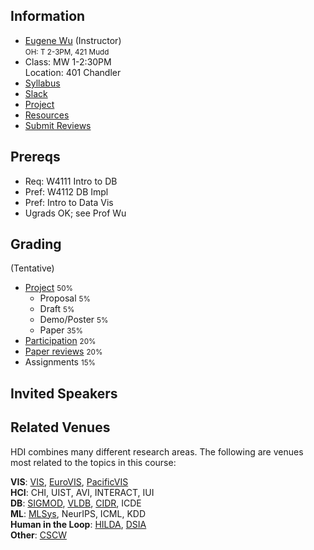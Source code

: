 ## Information 

* [Eugene Wu](http://www.eugenewu.net) (Instructor)     
  <small>OH: T 2-3PM, 421 Mudd</small>   
* Class: MW 1-2:30PM   
  Location: 401 Chandler
* [Syllabus](./syllabus)
* [Slack](https://join.slack.com/t/hdisystems/signup)
* [Project](./projects)
* [Resources](./resources)
* [Submit Reviews](https://github.com/columbiaviz/2021f-systemshdi/wiki)


## Prereqs

* Req: W4111 Intro to DB
* Pref: W4112 DB Impl
* Pref: Intro to Data Vis
* Ugrads OK; see Prof Wu

## Grading 

(Tentative)

* [Project](./projects) <small>50%</small>
  * Proposal <small>5%</small>
  * Draft <small>5%</small>
  * Demo/Poster <small>5%</small>
  * Paper <small>35%</small>
* [Participation](./syllabus#participation)  <small>20%</small> 
* [Paper reviews](./syllabus#reading) <small>20%</small>
* Assignments <small>15%</small>


## Invited Speakers



## Related Venues

HDI combines many different research areas.  The following are venues most related to the topics in this course:

**VIS**: [VIS](http://ieeevis.org), [EuroVIS](https://www.eurovis.org/egev20/), [PacificVIS](http://research.cbs.chula.ac.th/pvis2019/home.aspx)    
**HCI**: CHI, UIST, AVI, INTERACT, IUI    
**DB**:  [SIGMOD](https://sigmod.org/), [VLDB](http://www.vldb.org/), [CIDR](http://cidrdb.org/), ICDE   
**ML**: [MLSys](https://mlsys.org/), NeurIPS, ICML, KDD   
**Human in the Loop**: [HILDA](https://hilda.io/2020/), [DSIA](https://www.interactive-analysis.org/)   
**Other**: [CSCW](http://cscw.acm.org)




